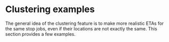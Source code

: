 # Clustering examples

The general idea of the clustering feature is to make more realistic ETAs for the same stop jobs, even if their locations
are not exactly the same. This section provides a few examples.
